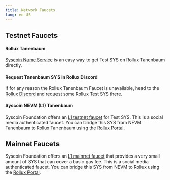 ```yaml
---
title: Network Faucets 
lang: en-US
---
```


## Testnet Faucets

#### Rollux Tanenbaum

[Syscoin Name Service](https://sysdomains.xyz/rollux-faucet) is an easy way to get Test SYS on Rollux Tanenbaum directly.

#### Request Tanenbaum SYS in Rollux Discord

If for any reason the Rollux Tanenbaum Faucet is unavailable, head to the [Rollux Discord](https://discord.gg/rollux) and request some Rollux Test SYS there.


#### Syscoin NEVM (L1) Tanenbaum

Syscoin Foundation offers an [L1 testnet faucet](https://faucet.tanenbaum.io) for Test SYS. This is a social media authenticated faucet. You can bridge this SYS from NEVM Tanenbaum to Rollux Tanenbaum using the [Rollux Portal](https://bridge-testnet.syscoin.org).

## Mainnet Faucets

Syscoin Foundation offers an [L1 mainnet faucet](https://faucet.syscoin.org) that provides a very small amount of SYS that can cover a basic gas fee. This is a social media authenticated faucet. You can bridge this SYS from NEVM to Rollux using the [Rollux Portal](https://bridge.syscoin.org).
